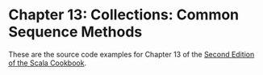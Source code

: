 # Chapter 13: Collections: Common Sequence Methods

These are the source code examples for 
Chapter 13 of the [Second Edition of the Scala Cookbook](https://www.amazon.com/Scala-Cookbook-Object-Oriented-Functional-Programming-dp-1492051543/dp/1492051543).
